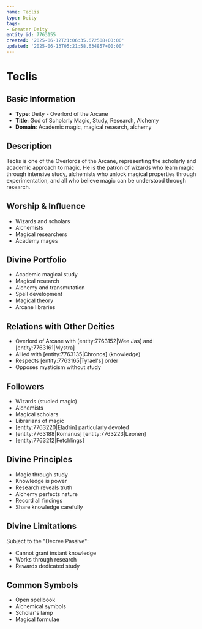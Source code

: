 ```yaml
---
name: Teclis
type: Deity
tags:
- Greater Deity
entity_id: 7763155
created: '2025-06-12T21:06:35.672508+00:00'
updated: '2025-06-13T05:21:58.634857+00:00'
---
```


# Teclis

## Basic Information
- **Type**: Deity - Overlord of the Arcane
- **Title**: God of Scholarly Magic, Study, Research, Alchemy
- **Domain**: Academic magic, magical research, alchemy

## Description
Teclis is one of the Overlords of the Arcane, representing the scholarly and academic approach to magic. He is the patron of wizards who learn magic through intensive study, alchemists who unlock magical properties through experimentation, and all who believe magic can be understood through research.

## Worship & Influence
- Wizards and scholars
- Alchemists
- Magical researchers
- Academy mages

## Divine Portfolio
- Academic magical study
- Magical research
- Alchemy and transmutation
- Spell development
- Magical theory
- Arcane libraries

## Relations with Other Deities
- Overlord of Arcane with [entity:7763152|Wee Jas] and [entity:7763161|Mystra]
- Allied with [entity:7763135|Chronos] (knowledge)
- Respects [entity:7763165|Tyrael's] order
- Opposes mysticism without study

## Followers
- Wizards (studied magic)
- Alchemists
- Magical scholars
- Librarians of magic
- [entity:7763220|Eladrin] particularly devoted
- [entity:7763188|Romanus] [entity:7763223|Leonen]
- [entity:7763212|Fetchlings]

## Divine Principles
- Magic through study
- Knowledge is power
- Research reveals truth
- Alchemy perfects nature
- Record all findings
- Share knowledge carefully

## Divine Limitations
Subject to the "Decree Passive":
- Cannot grant instant knowledge
- Works through research
- Rewards dedicated study

## Common Symbols
- Open spellbook
- Alchemical symbols
- Scholar's lamp
- Magical formulae
